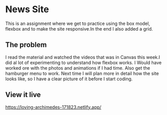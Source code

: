 # News Site

This is an assignment where we get to practice using the box model, flexbox and to make the site responsive.In the end I also added a grid. 

## The problem

I read the material and watched the videos that was in Canvas this week.I did al lot of experimenting to understand how flexbox works. I Would have worked ore with the photos and animations if I had time. Also get the hamburger menu to work.
 Next time I will plan more in detail how the site looks like, so I have a clear picture of it before I start coding.
 
## View it live
https://loving-archimedes-171823.netlify.app/
